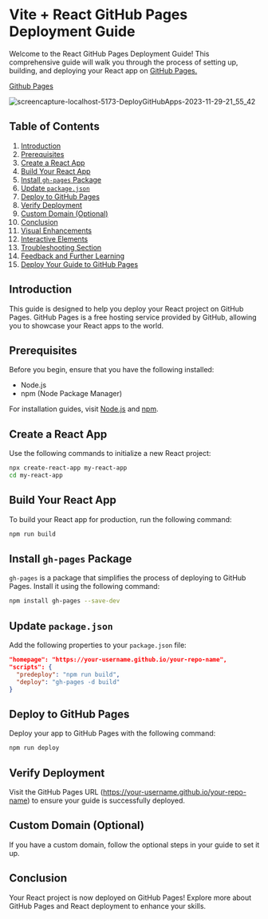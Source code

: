 # Vite + React GitHub Pages Deployment Guide

Welcome to the React GitHub Pages Deployment Guide! This comprehensive guide will walk you through the process of setting up, building, and deploying your React app on [GitHub Pages.](https://hadep275.github.io/DeployGitHubApps/)

<a href="https://hadep275.github.io/DeployGitHubApps/" target="_blank">Github Pages</a>

![screencapture-localhost-5173-DeployGitHubApps-2023-11-29-21_55_42](https://github.com/hadep275/DeployGitHubApps/assets/65734173/a7b08808-39e0-42e3-a603-58e0ff924a42)

## Table of Contents

1. [Introduction](#introduction)
2. [Prerequisites](#prerequisites)
3. [Create a React App](#create-a-react-app)
4. [Build Your React App](#build-your-react-app)
5. [Install `gh-pages` Package](#install-gh-pages-package)
6. [Update `package.json`](#update-packagejson)
7. [Deploy to GitHub Pages](#deploy-to-github-pages)
8. [Verify Deployment](#verify-deployment)
9. [Custom Domain (Optional)](#custom-domain-optional)
10. [Conclusion](#conclusion)
11. [Visual Enhancements](#visual-enhancements)
12. [Interactive Elements](#interactive-elements)
13. [Troubleshooting Section](#troubleshooting-section)
14. [Feedback and Further Learning](#feedback-and-further-learning)
15. [Deploy Your Guide to GitHub Pages](#deploy-your-guide-to-github-pages)

## Introduction

This guide is designed to help you deploy your React project on GitHub Pages. GitHub Pages is a free hosting service provided by GitHub, allowing you to showcase your React apps to the world.

## Prerequisites

Before you begin, ensure that you have the following installed:

- Node.js
- npm (Node Package Manager)

For installation guides, visit [Node.js](https://nodejs.org/) and [npm](https://www.npmjs.com/).

## Create a React App

Use the following commands to initialize a new React project:

```bash
npx create-react-app my-react-app
cd my-react-app
```

## Build Your React App

To build your React app for production, run the following command:

```bash
npm run build
```

## Install `gh-pages` Package

`gh-pages` is a package that simplifies the process of deploying to GitHub Pages. Install it using the following command:

```bash
npm install gh-pages --save-dev
```

## Update `package.json`

Add the following properties to your `package.json` file:

```json
"homepage": "https://your-username.github.io/your-repo-name",
"scripts": {
  "predeploy": "npm run build",
  "deploy": "gh-pages -d build"
}
```

## Deploy to GitHub Pages

Deploy your app to GitHub Pages with the following command:

```bash
npm run deploy
```

## Verify Deployment

Visit the GitHub Pages URL (https://your-username.github.io/your-repo-name) to ensure your guide is successfully deployed.

## Custom Domain (Optional)

If you have a custom domain, follow the optional steps in your guide to set it up.

## Conclusion

Your React project is now deployed on GitHub Pages! Explore more about GitHub Pages and React deployment to enhance your skills.
